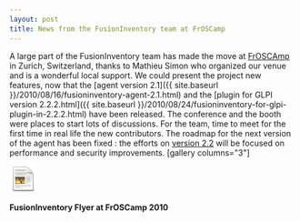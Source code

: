```yaml
---
layout: post
title: News from the FusionInventory team at FrOSCamp
---
```


A large part of the FusionInventory team has made the move at [FrOSCAmp](http://froscamp.org) in Zurich, Switzerland, thanks to Mathieu Simon who organized our venue and is a wonderful local support. We could present the project new features, now that the [agent version 2.1]({{ site.baseurl }}/2010/08/16/fusioninventory-agent-2.1.html) and the [plugin for GLPI version 2.2.2.html]({{ site.baseurl }}/2010/08/24/fusioninventory-for-glpi-plugin-in-2.2.2.html) have been released. The conference and the booth were places to start lots of discussions. For the team, time to meet for the first time in real life the new contributors. The roadmap for the next version of the agent has been fixed : the efforts on [version 2.2](http://forge.fusioninventory.org/versions/show/2) will be focused on performance and security improvements.
[gallery columns="3"]

<a href='/news_docs/flyer.pdf'><img src="/news_docs/gnome-mime-application-pdf.png" alt="" title="FusionInventory Flyer at FrOSCamp 2010" width="48" height="48" class="aligncenter size-full wp-image-673" /></a>

<strong>FusionInventory Flyer at FrOSCamp 2010</strong>

